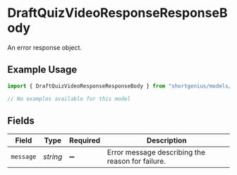 # DraftQuizVideoResponseResponseBody

An error response object.

## Example Usage

```typescript
import { DraftQuizVideoResponseResponseBody } from "shortgenius/models/errors";

// No examples available for this model
```

## Fields

| Field                                            | Type                                             | Required                                         | Description                                      |
| ------------------------------------------------ | ------------------------------------------------ | ------------------------------------------------ | ------------------------------------------------ |
| `message`                                        | *string*                                         | :heavy_minus_sign:                               | Error message describing the reason for failure. |
